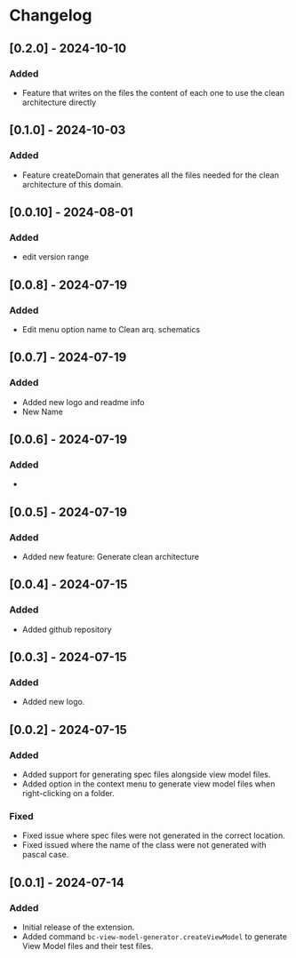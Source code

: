 # Changelog

## [0.2.0] - 2024-10-10
### Added
- Feature that writes on the files the content of each one to use the clean architecture directly

## [0.1.0] - 2024-10-03
### Added
- Feature createDomain that generates all the files needed for the clean architecture of this domain.

## [0.0.10] - 2024-08-01
### Added
- edit version range

## [0.0.8] - 2024-07-19
### Added
- Edit menu option name to Clean arq. schematics

## [0.0.7] - 2024-07-19
### Added
- Added new logo and readme info
- New Name 

## [0.0.6] - 2024-07-19
### Added
- 

## [0.0.5] - 2024-07-19
### Added
- Added new feature: Generate clean architecture

## [0.0.4] - 2024-07-15
### Added
- Added github repository

## [0.0.3] - 2024-07-15
### Added
- Added new logo.

## [0.0.2] - 2024-07-15
### Added
- Added support for generating spec files alongside view model files.
- Added option in the context menu to generate view model files when right-clicking on a folder.
### Fixed
- Fixed issue where spec files were not generated in the correct location.
- Fixed issued where the name of the class were not generated with pascal case.

## [0.0.1] - 2024-07-14
### Added
- Initial release of the extension.
- Added command `bc-view-model-generator.createViewModel` to generate View Model files and their test files.